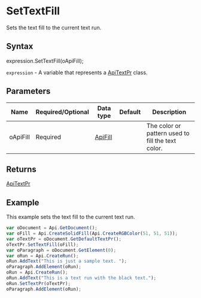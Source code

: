 # SetTextFill

Sets the text fill to the current text run.

## Syntax

expression.SetTextFill(oApiFill);

`expression` - A variable that represents a [ApiTextPr](../ApiTextPr.md) class.

## Parameters

| **Name** | **Required/Optional** | **Data type** | **Default** | **Description** |
| ------------- | ------------- | ------------- | ------------- | ------------- |
| oApiFill | Required | [ApiFill](../../ApiFill/ApiFill.md) |  | The color or pattern used to fill the text color. |

## Returns

[ApiTextPr](../../ApiTextPr/ApiTextPr.md)

## Example

This example sets the text fill to the current text run.

```javascript
var oDocument = Api.GetDocument();
var oFill = Api.CreateSolidFill(Api.CreateRGBColor(51, 51, 51));
var oTextPr = oDocument.GetDefaultTextPr();
oTextPr.SetTextFill(oFill);
var oParagraph = oDocument.GetElement(0);
var oRun = Api.CreateRun();
oRun.AddText("This is just a sample text. ");
oParagraph.AddElement(oRun);
oRun = Api.CreateRun();
oRun.AddText("This is a text run with the black text.");
oRun.SetTextPr(oTextPr);
oParagraph.AddElement(oRun);
```

